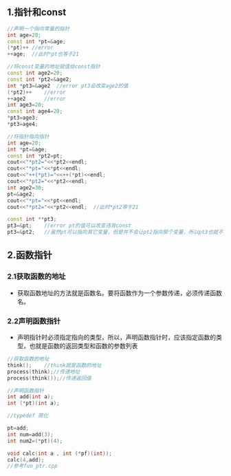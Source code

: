 ## 1.指针和const
```C++
//声明一个指向常量的指针
int age=20;
const int *pt=&age;
(*pt)++ //error 
++age;  //此时*pt也等于21

```
```C++
//将const变量的地址赋值给const指针
const int age2=20;
const int *pt2=&age2;
int *pt3=&age2  //error pt3会改变age2的值
(*pt2)++    //error
++age2      //error
int age3=20;
const int age4=20;
*pt3=age3;
*pt3=age4;

```
```C++
//将指针指向指针
int age=20;
int *pt=&age;
const int *pt2=pt;
cout<<"*pt2="<<*pt2<<endl;
cout<<"*pt="<<*pt<<endl;
cout<<"++(*pt)="<<++(*pt)<<endl;
cout<<"*pt2="<<*pt2<<endl;
int age2=30;
pt=&age2;
cout<<"*pt="<<*pt<<endl;
cout<<"*pt2="<<*pt2<<endl;  //此时*pt2等于21

const int **pt3;
pt3=&pt;    //error pt的值可以改变违背const
pt3=&pt2;   //虽然pt可以指向其它变量，但是并不会让pt2指向那个变量，所以pt3也就不会指向那个变量，但是++(*pt),影响pt2和pt3的值

```
## 2.函数指针
### 2.1获取函数的地址
*   获取函数地址的方法就是函数名。要将函数作为一个参数传递，必须传递函数名。

### 2.2声明函数指针
*   声明指针时必须指定指向的类型，所以，声明函数指针时，应该指定函数的类型，也就是函数的返回类型和函数的参数列表

```C++
//获取函数的地址
think();    //think就是函数的地址
process(think);//传递地址
process(think());//传递返回值

//声明函数指针
int add(int a);
int (*pt)(int a);

//typedef 简化

pt=add;
int num=add(3);
int num2=(*pt)(4);

void calc(int a , int (*pf)(int));
calc(4,add);
//参考fun_ptr.cpp
```



